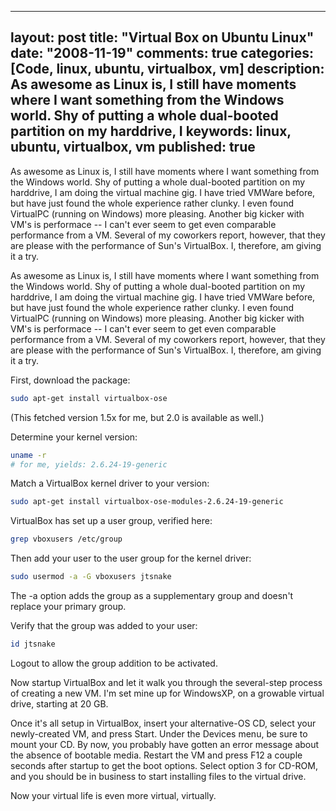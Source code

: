 
---
layout: post
title: "Virtual Box on Ubuntu Linux"
date: "2008-11-19"
comments: true
categories: [Code, linux, ubuntu, virtualbox, vm]
description: As awesome as Linux is, I still have moments where I want something from the Windows world.  Shy of putting a whole dual-booted partition on my harddrive, I
keywords: linux, ubuntu, virtualbox, vm
published: true
---

As awesome as Linux is, I still have moments where I want something from the Windows world.  Shy of putting a whole dual-booted partition on my harddrive, I am doing the virtual machine gig.  I have tried VMWare before, but have just found the whole experience rather clunky.  I even found VirtualPC (running on Windows) more pleasing.  Another big kicker with VM's is performace -- I can't ever seem to get even comparable performance from a VM.  Several of my coworkers report, however, that they are please with the performance of Sun's VirtualBox.  I, therefore, am giving it a try.
<!--more-->

As awesome as Linux is, I still have moments where I want something from the Windows world.  Shy of putting a whole dual-booted partition on my harddrive, I am doing the virtual machine gig.  I have tried VMWare before, but have just found the whole experience rather clunky.  I even found VirtualPC (running on Windows) more pleasing.  Another big kicker with VM's is performace -- I can't ever seem to get even comparable performance from a VM.  Several of my coworkers report, however, that they are please with the performance of Sun's VirtualBox.  I, therefore, am giving it a try.

First, download the package:

```bash
sudo apt-get install virtualbox-ose
```

(This fetched version 1.5x for me, but 2.0 is available as well.)

Determine your kernel version:

```bash
uname -r
# for me, yields: 2.6.24-19-generic
```

Match a VirtualBox kernel driver to your version:

```bash
sudo apt-get install virtualbox-ose-modules-2.6.24-19-generic 
```

VirtualBox has set up a user group, verified here:

```bash
grep vboxusers /etc/group
```

Then add your user to the user group for the kernel driver:

```bash
sudo usermod -a -G vboxusers jtsnake
```

The -a option adds the group as a supplementary group and doesn't replace your primary group.  

Verify that the group was added to your user:

```bash
id jtsnake
```

Logout to allow the group addition to be activated.

Now startup VirtualBox and let it walk you through the several-step process of creating a new VM.  I'm set mine up for WindowsXP, on a growable virtual drive, starting at 20 GB.  

Once it's all setup in VirtualBox, insert your alternative-OS CD, select your newly-created VM, and press Start.  Under the Devices menu, be sure to mount your CD.  By now, you probably have gotten an error message about the absence of bootable media.  Restart the VM and press F12 a couple seconds after startup to get the boot options.  Select option 3 for CD-ROM, and you should be in business to start installing files to the virtual drive.

Now your virtual life is even more virtual, virtually.

  
